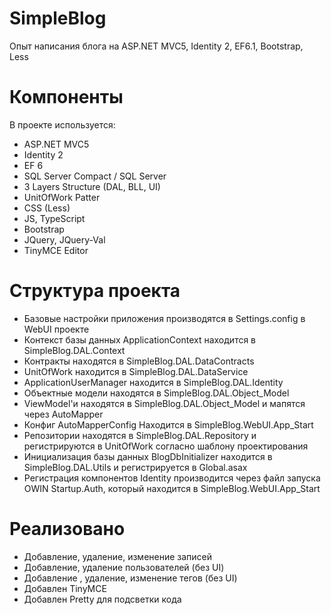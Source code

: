 # SimpleBlog
Опыт написания блога на ASP.NET MVC5, Identity 2, EF6.1, Bootstrap, Less

# Компоненты
В проекте используется:
- ASP.NET MVC5
- Identity 2
- EF 6
- SQL Server Compact / SQL Server
- 3 Layers Structure (DAL, BLL, UI)
- UnitOfWork Patter
- CSS (Less)
- JS, TypeScript
- Bootstrap
- JQuery, JQuery-Val
- TinyMCE Editor

# Структура проекта 
- Базовые настройки приложения производятся в Settings.config в WebUI проекте
- Контекст базы данных ApplicationContext находится в SimpleBlog.DAL.Context
- Контракты находятся в SimpleBlog.DAL.DataContracts
- UnitOfWork находится в SimpleBlog.DAL.DataService
- ApplicationUserManager находится в SimpleBlog.DAL.Identity
- Объектные модели находятся в SimpleBlog.DAL.Object_Model
- ViewModel'и находятся в SimpleBlog.DAL.Object_Model и мапятся через AutoMapper
- Конфиг AutoMapperConfig Находится в SimpleBlog.WebUI.App_Start
- Репозитории находятся в SimpleBlog.DAL.Repository и регистрируются в UnitOfWork согласно шаблону проектирования
- Инициализация базы данных BlogDbInitializer находится в SimpleBlog.DAL.Utils и регистрируется в Global.asax
- Регистрация компонентов Identity производится через файл запуска OWIN Startup.Auth, который находится в SimpleBlog.WebUI.App_Start

# Реализовано
- Добавление, удаление, изменение записей
- Добавление, удаление пользователей (без UI)
- Добавление , удаление, изменение тегов (без UI)
- Добавлен TinyMCE
- Добавлен Pretty для подсветки кода


